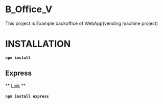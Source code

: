 # B_Office_V
This project is Example backoffice of WebApp(vending machine project)
# INSTALLATION
#### `npm install`

## Express
** [Link](https://www.npmjs.com/package/express) **
#### `npm install express`
